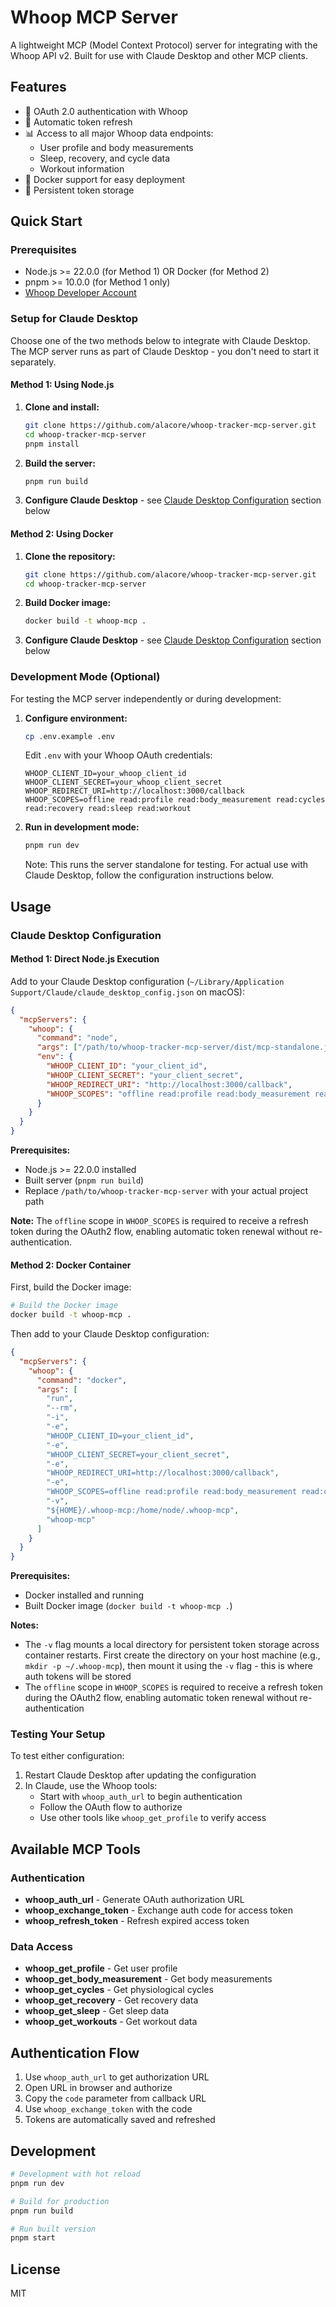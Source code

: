 # Whoop MCP Server

A lightweight MCP (Model Context Protocol) server for integrating with the Whoop API v2. Built for use with Claude Desktop and other MCP clients.

## Features

- 🔐 OAuth 2.0 authentication with Whoop
- 🔄 Automatic token refresh
- 📊 Access to all major Whoop data endpoints:
  - User profile and body measurements
  - Sleep, recovery, and cycle data
  - Workout information
- 🐳 Docker support for easy deployment
- 💾 Persistent token storage

## Quick Start

### Prerequisites

- Node.js >= 22.0.0 (for Method 1) OR Docker (for Method 2)
- pnpm >= 10.0.0 (for Method 1 only)
- [Whoop Developer Account](https://developer-dashboard.whoop.com)

### Setup for Claude Desktop

Choose one of the two methods below to integrate with Claude Desktop. The MCP server runs as part of Claude Desktop - you don't need to start it separately.

#### Method 1: Using Node.js

1. **Clone and install:**

   ```bash
   git clone https://github.com/alacore/whoop-tracker-mcp-server.git
   cd whoop-tracker-mcp-server
   pnpm install
   ```

2. **Build the server:**
   ```bash
   pnpm run build
   ```

3. **Configure Claude Desktop** - see [Claude Desktop Configuration](#claude-desktop-configuration) section below

#### Method 2: Using Docker

1. **Clone the repository:**

   ```bash
   git clone https://github.com/alacore/whoop-tracker-mcp-server.git
   cd whoop-tracker-mcp-server
   ```

2. **Build Docker image:**
   ```bash
   docker build -t whoop-mcp .
   ```

3. **Configure Claude Desktop** - see [Claude Desktop Configuration](#claude-desktop-configuration) section below

### Development Mode (Optional)

For testing the MCP server independently or during development:

1. **Configure environment:**

   ```bash
   cp .env.example .env
   ```

   Edit `.env` with your Whoop OAuth credentials:

   ```env
   WHOOP_CLIENT_ID=your_whoop_client_id
   WHOOP_CLIENT_SECRET=your_whoop_client_secret
   WHOOP_REDIRECT_URI=http://localhost:3000/callback
   WHOOP_SCOPES=offline read:profile read:body_measurement read:cycles read:recovery read:sleep read:workout
   ```

2. **Run in development mode:**
   ```bash
   pnpm run dev
   ```

   Note: This runs the server standalone for testing. For actual use with Claude Desktop, follow the configuration instructions below.

## Usage

### Claude Desktop Configuration

#### Method 1: Direct Node.js Execution

Add to your Claude Desktop configuration (`~/Library/Application Support/Claude/claude_desktop_config.json` on macOS):

```json
{
  "mcpServers": {
    "whoop": {
      "command": "node",
      "args": ["/path/to/whoop-tracker-mcp-server/dist/mcp-standalone.js"],
      "env": {
        "WHOOP_CLIENT_ID": "your_client_id",
        "WHOOP_CLIENT_SECRET": "your_client_secret",
        "WHOOP_REDIRECT_URI": "http://localhost:3000/callback",
        "WHOOP_SCOPES": "offline read:profile read:body_measurement read:cycles read:recovery read:sleep read:workout"
      }
    }
  }
}
```

**Prerequisites:**
- Node.js >= 22.0.0 installed
- Built server (`pnpm run build`)
- Replace `/path/to/whoop-tracker-mcp-server` with your actual project path

**Note:** The `offline` scope in `WHOOP_SCOPES` is required to receive a refresh token during the OAuth2 flow, enabling automatic token renewal without re-authentication.

#### Method 2: Docker Container

First, build the Docker image:

```bash
# Build the Docker image
docker build -t whoop-mcp .
```

Then add to your Claude Desktop configuration:

```json
{
  "mcpServers": {
    "whoop": {
      "command": "docker",
      "args": [
        "run",
        "--rm",
        "-i",
        "-e",
        "WHOOP_CLIENT_ID=your_client_id",
        "-e",
        "WHOOP_CLIENT_SECRET=your_client_secret",
        "-e",
        "WHOOP_REDIRECT_URI=http://localhost:3000/callback",
        "-e",
        "WHOOP_SCOPES=offline read:profile read:body_measurement read:cycles read:recovery read:sleep read:workout",
        "-v",
        "${HOME}/.whoop-mcp:/home/node/.whoop-mcp",
        "whoop-mcp"
      ]
    }
  }
}
```

**Prerequisites:**
- Docker installed and running
- Built Docker image (`docker build -t whoop-mcp .`)

**Notes:** 
- The `-v` flag mounts a local directory for persistent token storage across container restarts. First create the directory on your host machine (e.g., `mkdir -p ~/.whoop-mcp`), then mount it using the `-v` flag - this is where auth tokens will be stored
- The `offline` scope in `WHOOP_SCOPES` is required to receive a refresh token during the OAuth2 flow, enabling automatic token renewal without re-authentication

### Testing Your Setup

To test either configuration:

1. Restart Claude Desktop after updating the configuration
2. In Claude, use the Whoop tools:
   - Start with `whoop_auth_url` to begin authentication
   - Follow the OAuth flow to authorize
   - Use other tools like `whoop_get_profile` to verify access

## Available MCP Tools

### Authentication

- **whoop_auth_url** - Generate OAuth authorization URL
- **whoop_exchange_token** - Exchange auth code for access token
- **whoop_refresh_token** - Refresh expired access token

### Data Access

- **whoop_get_profile** - Get user profile
- **whoop_get_body_measurement** - Get body measurements
- **whoop_get_cycles** - Get physiological cycles
- **whoop_get_recovery** - Get recovery data
- **whoop_get_sleep** - Get sleep data
- **whoop_get_workouts** - Get workout data

## Authentication Flow

1. Use `whoop_auth_url` to get authorization URL
2. Open URL in browser and authorize
3. Copy the `code` parameter from callback URL
4. Use `whoop_exchange_token` with the code
5. Tokens are automatically saved and refreshed

## Development

```bash
# Development with hot reload
pnpm run dev

# Build for production
pnpm run build

# Run built version
pnpm start
```

## License

MIT
